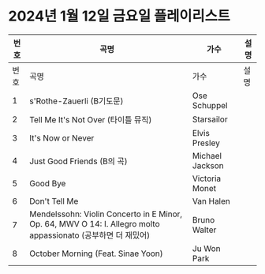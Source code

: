 # 2024년 1월 12일 금요일 플레이리스트

| 번호 | 곡명 | 가수 | 설명 |
|------|------|------|------|
| 번호 | 곡명 | 가수 | 설명 |
| 1 | s'Rothe-Zauerli (B기도문) | Ose Schuppel |  |
| 2 | Tell Me It's Not Over (타이틀 뮤직) | Starsailor |  |
| 3 | It's Now or Never | Elvis Presley |  |
| 4 | Just Good Friends (B의 곡) | Michael Jackson |  |
| 5 | Good Bye | Victoria Monet |  |
| 6 | Don't Tell Me | Van Halen |  |
| 7 | Mendelssohn: Violin Concerto in E Minor, Op. 64, MWV O 14: I. Allegro molto appassionato (공부하면 더 재밌어) | Bruno Walter |  |
| 8 | October Morning (Feat. Sinae Yoon) | Ju Won Park |  |
